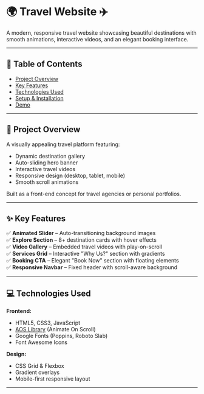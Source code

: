 
# 🌍 Travel Website ✈️

A modern, responsive travel website showcasing beautiful destinations with smooth animations, interactive videos, and an elegant booking interface.

---

## 📖 Table of Contents  
- [Project Overview](#-project-overview)  
- [Key Features](#-key-features)  
- [Technologies Used](#-technologies-used)  
- [Setup & Installation](#%EF%B8%8F-setup--installation)  
- [Demo](#-demo)  

---

## 🚀 Project Overview  
A visually appealing travel platform featuring:  
- Dynamic destination gallery  
- Auto-sliding hero banner  
- Interactive travel videos  
- Responsive design (desktop, tablet, mobile)  
- Smooth scroll animations  

Built as a front-end concept for travel agencies or personal portfolios.  

---

## ✨ Key Features  
✅ **Animated Slider** – Auto-transitioning background images  
✅ **Explore Section** – 8+ destination cards with hover effects  
✅ **Video Gallery** – Embedded travel videos with play-on-scroll  
✅ **Services Grid** – Interactive "Why Us?" section with gradients  
✅ **Booking CTA** – Elegant "Book Now" section with floating elements  
✅ **Responsive Navbar** – Fixed header with scroll-aware background  

---

## 💻 Technologies Used  
**Frontend:**  
- HTML5, CSS3, JavaScript  
- [AOS Library](https://michalsnik.github.io/aos/) (Animate On Scroll)  
- Google Fonts (Poppins, Roboto Slab)  
- Font Awesome Icons  

**Design:**  
- CSS Grid & Flexbox  
- Gradient overlays  
- Mobile-first responsive layout  

---


   

